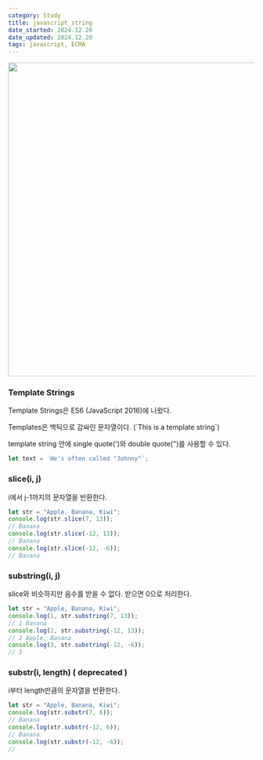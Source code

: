 ```yaml
---
category: Study
title: javascript_string
date_started: 2024.12.20
date_updated: 2024.12.20
tags: javascript, ECMA
---
```


<img src="https://github.com/user-attachments/assets/de863d94-0958-4417-9e4f-49180d36109d" width="640" />


### Template Strings  
Template Strings은 ES6 (JavaScript 2016)에 나왔다.

Templates은 백틱으로 감싸인 문자열이다. (\`This is a template string\`)

template string 안에 single quote(')와 double quote(")를 사용할 수 있다.

```javascript
let text = `He's often called "Johnny"`;
```

### slice(i, j)
i에서 j-1까지의 문자열을 반환한다.

```javascript
let str = "Apple, Banana, Kiwi";
console.log(str.slice(7, 13));
// Banana
console.log(str.slice(-12, 13));
// Banana
console.log(str.slice(-12, -6));
// Banana
```

### substring(i, j)

slice와 비슷하지만 음수를 받을 수 없다.
받으면 0으로 처리한다.

```javascript
let str = "Apple, Banana, Kiwi";
console.log(1, str.substring(7, 13));
// 1 Banana
console.log(2, str.substring(-12, 13));
// 2 Apple, Banana
console.log(3, str.substring(-12, -6));
// 3 
```

### substr(i, length) ( deprecated )

i부터 length만큼의 문자열을 반환한다.

```javascript
let str = "Apple, Banana, Kiwi";
console.log(str.substr(7, 6));
// Banana
console.log(str.substr(-12, 6));
// Banana
console.log(str.substr(-12, -6));
// 
```